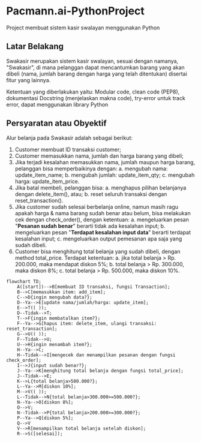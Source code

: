 # Pacmann.ai-PythonProject
Project membuat sistem kasir swalayan menggunakan Python

## Latar Belakang
Swakasir merupakan sistem kasir swalayan, sesuai dengan namanya, "Swakasir", di mana pelanggan dapat mencantumkan barang yang akan dibeli (nama, jumlah barang dengan harga yang telah ditentukan) disertai fitur yang lainnya.

Ketentuan yang diberlakukan yaitu: Modular code, clean code (PEP8), dokumentasi Docstring (menjelaskan makna code), try-error untuk track error, dapat menggunakan library Python

## Persyaratan atau Obyektif
Alur belanja pada Swakasir adalah sebagai berikut:
1. Customer membuat ID transaksi customer;
2. Customer memasukkan nama, jumlah dan harga barang yang dibeli;
3. Jika terjadi kesalahan memasukkan nama, jumlah maupun harga barang, pelanggan bisa memperbaikinya dengan:
  a. mengubah nama: update_item_name;
  b. mengubah jumlah: update_item_qty;
  c. mengubah harga: update_item_price.
4. Jika batal membeli, pelanggan bisa:
  a. menghapus pilihan belanjanya dengan delete_item(), atau;
  b. reset seluruh transaksi dengan reset_transaction().
5. Jika customer sudah selesai berbelanja online, namun masih ragu apakah harga & nama barang sudah benar atau belum, bisa melakukan cek dengan check_order(), dengan ketentuan:
  a. mengeluarkan pesan "**Pesanan sudah benar**" berarti tidak ada kesalahan input;
  b. mengeluarkan pesan "**Terdapat kesalahan input data**" berarti terdapat kesalahan input;
  c. mengeluarkan output pemesanan apa saja yang sudah dibeli.
6. Customer bisa menghitung total belanja yang sudah dibeli, dengan method total_price. Terdapat ketentuan:
  a. jika total belanja > Rp. 200.000, maka mendapat diskon 5%;
  b. total belanja > Rp. 300.000, maka diskon 8%;
  c. total belanja  > Rp. 500.000, maka diskon 10%.
  
```mermaid
flowchart TD;
    A([start])-->B[membuat ID transaksi, fungsi Transaction];
    B-->C[memasukkan item: add_item];
    C-->D{ingin mengubah data?};
    D--Ya-->E[update nama/jumlah/harga: update_item];
    E-->T(( ));
    D--Tidak-->T;
    T-->F{ingin membatalkan item?};
    F--Ya-->G[hapus item: delete_item, ulangi transaksi: reset_transaction];
    G-->U(( ));
    F--Tidak-->U;
    U-->H{ingin menambah item?};
    H--Ya-->C;
    H--Tidak-->I[mengecek dan menampilkan pesanan dengan fungsi check_order];
    I-->J{input sudah benar?};
    J--Ya-->K[menghitung total belanja dengan fungsi total_price];
    J--Tidak-->E;
    K-->L{total belanja>500.000?};
    L--Ya-->M[diskon 10%];
    M-->V(( ));
    L--Tidak-->N{total belanja>300.000>=500.000?};
    N--Ya-->O[diskon 8%];
    O-->V;
    N--Tidak-->P{total belanja>200.000>=300.000?};
    P--Ya-->Q[diskon 5%];
    Q-->V
    V-->R[menampilkan total belanja setelah diskon];
    R-->S([selesai]);
```
